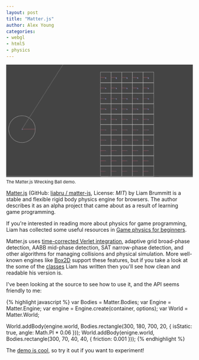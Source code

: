 ```yaml
---
layout: post
title: "Matter.js"
author: Alex Young
categories:
- webgl
- html5
- physics
---
```


<p></p>
<div class="image">
  <img src="/images/posts/matterjs.gif" />
  <small>The Matter.js Wrecking Ball demo.</small>
</div>

[Matter.js](http://brm.io/matter-js/) (GitHub: [liabru / matter-js](https://github.com/liabru/matter-js), License: _MIT_) by Liam Brummitt is a stable and flexible rigid body physics engine for browsers.  The author describes it as an alpha project that came about as a result of learning game programming.

If you're interested in reading more about physics for game programming, Liam has collected some useful resources in [Game physics for beginners](http://brm.io/game-physics-for-beginners/).

Matter.js uses [time-corrected Verlet integration](https://en.wikipedia.org/wiki/Verlet_integration), adaptive grid broad-phase detection, AABB mid-phase detection, SAT narrow-phase detection, and other algorithms for managing collisions and physical simulation.  More well-known engines like [Box2D](http://box2d.org/) support these features, but if you take a look at the some of the [classes](https://github.com/liabru/matter-js/blob/master/src/collision/Resolver.js) Liam has written then you'll see how clean and readable his version is.

I've been looking at the source to see how to use it, and the API seems friendly to me:

{% highlight javascript %}
var Bodies = Matter.Bodies;
var Engine = Matter.Engine;
var engine = Engine.create(container, options);
var World = Matter.World;

World.addBody(engine.world, Bodies.rectangle(300, 180, 700, 20, { isStatic: true, angle: Math.PI * 0.06 }));
World.addBody(enigne.world, Bodies.rectangle(300, 70, 40, 40, { friction: 0.001 }));
{% endhighlight %}

The [demo is cool](http://brm.io/matter-js-demo/), so try it out if you want to experiment!
